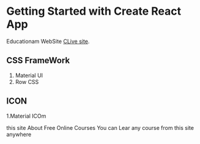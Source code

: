 # Getting Started with Create React App

Educationam WebSite [CLive site](https://nervous-khorana-bf898b.netlify.app/).

## CSS FrameWork

1. Material UI
2. Row CSS


## ICON
1.Material ICOm

this site About Free Online Courses
You can Lear any course from this site anywhere



